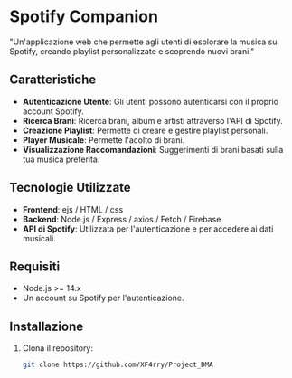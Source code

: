 # Spotify Companion

"Un'applicazione web che permette agli utenti di esplorare la musica su Spotify, creando playlist personalizzate e scoprendo nuovi brani."  

## Caratteristiche  

- **Autenticazione Utente**: Gli utenti possono autenticarsi con il proprio account Spotify.  
- **Ricerca Brani**: Ricerca brani, album e artisti attraverso l'API di Spotify.  
- **Creazione Playlist**: Permette di creare e gestire playlist personali.
- **Player Musicale**: Permette l'acolto di brani.
- **Visualizzazione Raccomandazioni**: Suggerimenti di brani basati sulla tua musica preferita.  

## Tecnologie Utilizzate  

- **Frontend**: ejs / HTML / css
- **Backend**: Node.js / Express / axios / Fetch / Firebase
- **API di Spotify**: Utilizzata per l'autenticazione e per accedere ai dati musicali.  

## Requisiti  

- Node.js >= 14.x  
- Un account su Spotify per l'autenticazione.

## Installazione  

1. Clona il repository:  
   ```bash  
   git clone https://github.com/XF4rry/Project_DMA
